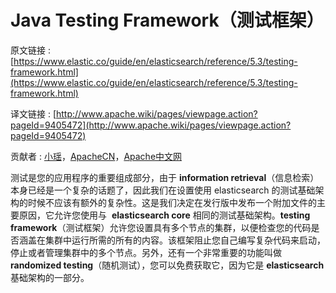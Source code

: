 # Java Testing Framework（测试框架）

原文链接 : [https://www.elastic.co/guide/en/elasticsearch/reference/5.3/testing-framework.html](https://www.elastic.co/guide/en/elasticsearch/reference/5.3/testing-framework.html)

译文链接 : [http://www.apache.wiki/pages/viewpage.action?pageId=9405472](http://www.apache.wiki/pages/viewpage.action?pageId=9405472)

贡献者 : [小瑶](/display/~chenyao)，[ApacheCN](/display/~apachecn)，[Apache中文网](/display/~apachechina)

测试是您的应用程序的重要组成部分，由于 **information retrieval**（信息检索）本身已经是一个复杂的话题了，因此我们在设置使用 elasticsearch 的测试基础架构的时候不应该有额外的复杂性。这是我们决定在发行版中发布一个附加文件的主要原因，它允许您使用与  **elasticsearch core** 相同的测试基础架构。**testing framework**（测试框架）允许您设置具有多个节点的集群，以便检查您的代码是否涵盖在集群中运行所需的所有的内容。该框架阻止您自己编写复杂代码来启动，停止或者管理集群中的多个节点。另外，还有一个非常重要的功能叫做**randomized testing**（随机测试），您可以免费获取它，因为它是 **elasticsearch** 基础架构的一部分。
